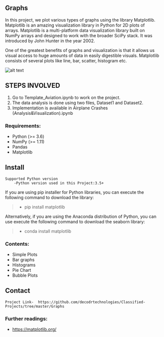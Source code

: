 ## Graphs

In this project, we plot various types of graphs using the library Matplotlib. Matplotlib is an amazing visualization library in Python for 2D plots of arrays. Matplotlib is a multi-platform data visualization library built on NumPy arrays and designed to work with the broader SciPy stack. It was introduced by John Hunter in the year 2002.

One of the greatest benefits of graphs and visualization is that it allows us visual access to huge amounts of data in easily digestible visuals. Matplotlib consists of several plots like line, bar, scatter, histogram etc.

![alt text](https://i.stack.imgur.com/e14gC.png "Logo Img")

STEPS INVOLVED
-------------------------------
  1. Go to Template_Aviation.ipynb to work on the project.
  2. The data analysis is done using two files, Dataset1 and Dataset2.
  3. Implementation is available in Airplane Crashes (Analysis&Visualization).ipynb


### Requirements:
- Python (>= 3.6)
- NumPy (>= 1.11)
- Pandas
- Matplotlib

Install
-------------------------------
    Supported Python version
        -Python version used in this Project:3.5+

If you are using pip installer for Python libraries, you can execute the following command to download the library:

> * pip install matplotlib

Alternatively, if you are using the Anaconda distribution of Python, you can use execute the following command to download the seaborn library:

> * conda install matplotlib

### Contents:
- Simple Plots
- Bar graphs
- Histograms
- Pie Chart
- Bubble Plots

Contact
----------------------------------
    Project Link-  https://github.com/decodrtechnologies/Classified-Projects/tree/master/Graphs

### Further readings:
- https://matplotlib.org/
